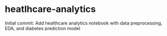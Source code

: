 # heatlhcare-analytics
Initial commit: Add healthcare analytics notebook with data preprocessing, EDA, and diabetes prediction model
